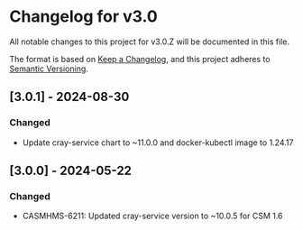 # Changelog for v3.0

All notable changes to this project for v3.0.Z will be documented in this file.

The format is based on [Keep a Changelog](https://keepachangelog.com/en/1.0.0/),
and this project adheres to [Semantic Versioning](https://semver.org/spec/v2.0.0.html).

## [3.0.1] - 2024-08-30

### Changed

- Update cray-service chart to ~11.0.0 and docker-kubectl image to 1.24.17

## [3.0.0] - 2024-05-22

### Changed

- CASMHMS-6211: Updated cray-service version to ~10.0.5 for CSM 1.6

